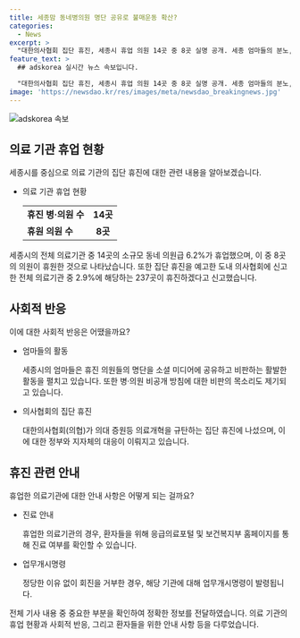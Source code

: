 ```yaml
---
title: 세종맘 동네병의원 명단 공유로 불매운동 확산?
categories:
  - News
excerpt: >
  "대한의사협회 집단 휴진, 세종시 휴업 의원 14곳 중 8곳 실명 공개. 세종 엄마들의 분노, 휴진 의원 찾아 정보 공유. 환자들의 실망과 충격 토로. 비공개 방침에 비판도. 정부와 시군, 의료기관에 업무개시명령 발령."
feature_text: >
  ## adskorea 실시간 뉴스 속보입니다.

  "대한의사협회 집단 휴진, 세종시 휴업 의원 14곳 중 8곳 실명 공개. 세종 엄마들의 분노, 휴진 의원 찾아 정보 공유. 환자들의 실망과 충격 토로. 비공개 방침에 비판도. 정부와 시군, 의료기관에 업무개시명령 발령."
image: 'https://newsdao.kr/res/images/meta/newsdao_breakingnews.jpg'
---
```


<p><img src="https://newsdao.kr/res/images/meta/newsdao_breakingnews.jpg" alt="adskorea 속보" /></p>

<h2 data-ke-size="size26">의료 기관 휴업 현황</h2>

<p data-ke-size="size16">세종시를 중심으로 의료 기관의 집단 휴진에 대한 관련 내용을 알아보겠습니다.</p>

<ul>
  <li>의료 기관 휴업 현황</li>
  <table>
    <tbody>
      <tr>
        <td><b>휴진 병·의원 수</b></td>
        <td style="text-align: center; height: 17px;"><b>14곳</b></td>
      </tr>
      <tr>
        <td><b>휴원 의원 수</b></td>
        <td style="text-align: center; height: 17px;"><b>8곳</b></td>
      </tr>
    </tbody>
  </table>
</ul>

<p data-ke-size="size16">세종시의 전체 의료기관 중 14곳의 소규모 동네 의원급 6.2%가 휴업했으며, 이 중 8곳의 의원이 휴원한 것으로 나타났습니다. 또한 집단 휴진을 예고한 도내 의사협회에 신고한 전체 의료기관 중 2.9%에 해당하는 237곳이 휴진하겠다고 신고했습니다.</p>

<h2 data-ke-size="size26">사회적 반응</h2>

<p data-ke-size="size16">이에 대한 사회적 반응은 어땠을까요?</p>

<ul>
  <li>엄마들의 활동</li>
  <p data-ke-size="size16">세종시의 엄마들은 휴진 의원들의 명단을 소셜 미디어에 공유하고 비판하는 활발한 활동을 펼치고 있습니다. 또한 병·의원 비공개 방침에 대한 비판의 목소리도 제기되고 있습니다.</p>
  <li>의사협회의 집단 휴진</li>
  <p data-ke-size="size16">대한의사협회(의협)가 의대 증원등 의료개혁을 규탄하는 집단 휴진에 나섰으며, 이에 대한 정부와 지자체의 대응이 이뤄지고 있습니다.</p>
</ul>

<h2 data-ke-size="size26">휴진 관련 안내</h2>

<p data-ke-size="size16">휴업한 의료기관에 대한 안내 사항은 어떻게 되는 걸까요?</p>

<ul>
  <li>진료 안내</li>
  <p data-ke-size="size16">휴업한 의료기관의 경우, 환자들을 위해 응급의료포털 및 보건복지부 홈페이지를 통해 진료 여부를 확인할 수 있습니다.</p>
  <li>업무개시명령</li>
  <p data-ke-size="size16">정당한 이유 없이 회진을 거부한 경우, 해당 기관에 대해 업무개시명령이 발령됩니다.</p>
</ul>

<p data-ke-size="size16">전체 기사 내용 중 중요한 부분을 확인하여 정확한 정보를 전달하였습니다. 의료 기관의 휴업 현황과 사회적 반응, 그리고 환자들을 위한 안내 사항 등을 다루었습니다.</p>

